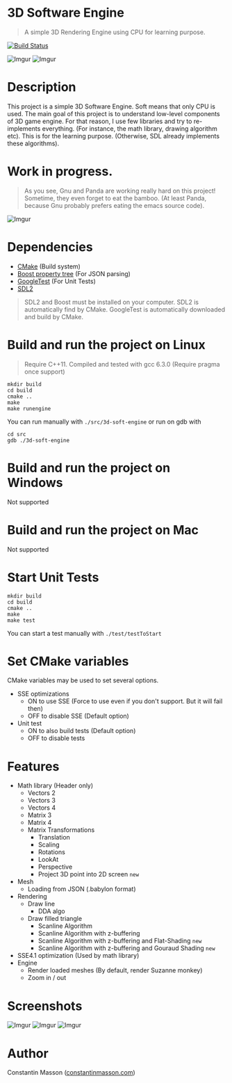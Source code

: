 # 3D Software Engine
> A simple 3D Rendering Engine using CPU for learning purpose.

[![Build Status](https://travis-ci.org/GeekyMoose/3d-soft-engine.svg?branch=master)](https://travis-ci.org/GeekyMoose/3d-soft-engine)

![Imgur](http://i.imgur.com/hMiDdnz.png)
![Imgur](http://i.imgur.com/794m2up.png)


# Description
This project is a simple 3D Software Engine.
Soft means that only CPU is used.
The main goal of this project is to understand low-level components of 3D game engine.
For that reason, I use few libraries and try to re-implements everything.
(For instance, the math library, drawing algorithm etc).
This is for the learning purpose. (Otherwise, SDL already implements these algorithms).


# Work in progress.
> As you see, Gnu and Panda are working really hard on this project!
> Sometime, they even forget to eat the bamboo.
(At least Panda, because Gnu probably prefers eating the emacs source code).

![Imgur](http://i.imgur.com/TYmfaEw.jpg)


# Dependencies
- [CMake](https://cmake.org/) (Build system)
- [Boost property tree](http://www.boost.org/doc/libs/1_64_0/doc/html/property_tree.html) (For JSON parsing)
- [GoogleTest](https://github.com/google/googletest) (For Unit Tests)
- [SDL2](https://www.libsdl.org/)

> SDL2 and Boost must be installed on your computer.
> SDL2 is automatically find by CMake.
> GoogleTest is automatically downloaded and build by CMake.


# Build and run the project on Linux
> Require C++11. Compiled and tested with gcc 6.3.0
> (Require pragma once support)

```
mkdir build
cd build
cmake ..
make
make runengine
```

You can run manually with `./src/3d-soft-engine` or run on gdb with
```
cd src
gdb ./3d-soft-engine
```

# Build and run the project on Windows
Not supported

# Build and run the project on Mac
Not supported

# Start Unit Tests
```
mkdir build
cd build
cmake ..
make
make test
```

You can start a test manually with `./test/testToStart`


# Set CMake variables
CMake variables may be used to set several options.
- SSE optimizations
	- ON to use SSE (Force to use even if you don't support. But it will fail then)
	- OFF to disable SSE (Default option)
- Unit test
	- ON to also build tests (Default option)
	- OFF to disable tests


# Features
- Math library (Header only)
	- Vectors 2
	- Vectors 3
	- Vectors 4
	- Matrix 3
	- Matrix 4
	- Matrix Transformations
		- Translation
		- Scaling
		- Rotations
		- LookAt
		- Perspective
		- Project 3D point into 2D screen `new`
- Mesh
	- Loading from JSON (.babylon format)
- Rendering
	- Draw line
		- DDA algo
	- Draw filled triangle
		- Scanline Algorithm
		- Scanline Algorithm with z-buffering
		- Scanline Algorithm with z-buffering and Flat-Shading `new`
		- Scanline Algorithm with z-buffering and Gouraud Shading `new`
- SSE4.1 optimization (Used by math library)
- Engine
	- Render loaded meshes (By default, render Suzanne monkey)
	- Zoom in / out


# Screenshots
![Imgur](http://i.imgur.com/hMiDdnz.png)
![Imgur](http://i.imgur.com/OS8aK45.png)
![Imgur](http://i.imgur.com/794m2up.png)


# Author
Constantin Masson ([constantinmasson.com](http://constantinmasson.com/))
